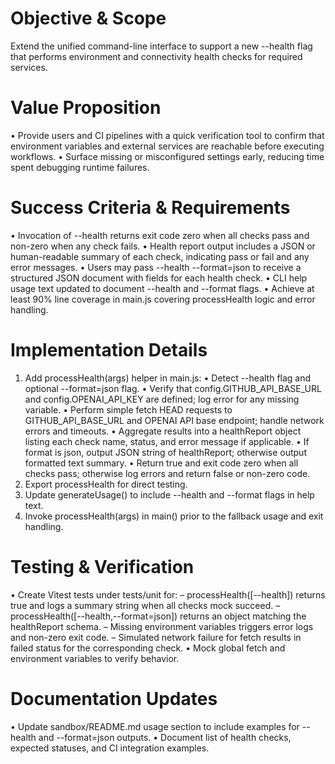 # Objective & Scope

Extend the unified command-line interface to support a new --health flag that performs environment and connectivity health checks for required services.

# Value Proposition

• Provide users and CI pipelines with a quick verification tool to confirm that environment variables and external services are reachable before executing workflows.
• Surface missing or misconfigured settings early, reducing time spent debugging runtime failures.

# Success Criteria & Requirements

• Invocation of --health returns exit code zero when all checks pass and non-zero when any check fails.
• Health report output includes a JSON or human-readable summary of each check, indicating pass or fail and any error messages.
• Users may pass --health --format=json to receive a structured JSON document with fields for each health check.
• CLI help usage text updated to document --health and --format flags.
• Achieve at least 90% line coverage in main.js covering processHealth logic and error handling.

# Implementation Details

1. Add processHealth(args) helper in main.js:
   • Detect --health flag and optional --format=json flag.
   • Verify that config.GITHUB_API_BASE_URL and config.OPENAI_API_KEY are defined; log error for any missing variable.
   • Perform simple fetch HEAD requests to GITHUB_API_BASE_URL and OPENAI API base endpoint; handle network errors and timeouts.
   • Aggregate results into a healthReport object listing each check name, status, and error message if applicable.
   • If format is json, output JSON string of healthReport; otherwise output formatted text summary.
   • Return true and exit code zero when all checks pass; otherwise log errors and return false or non-zero code.
2. Export processHealth for direct testing.
3. Update generateUsage() to include --health and --format flags in help text.
4. Invoke processHealth(args) in main() prior to the fallback usage and exit handling.

# Testing & Verification

• Create Vitest tests under tests/unit for:
  – processHealth([--health]) returns true and logs a summary string when all checks mock succeed.
  – processHealth([--health,--format=json]) returns an object matching the healthReport schema.
  – Missing environment variables triggers error logs and non-zero exit code.
  – Simulated network failure for fetch results in failed status for the corresponding check.
• Mock global fetch and environment variables to verify behavior.

# Documentation Updates

• Update sandbox/README.md usage section to include examples for --health and --format=json outputs.
• Document list of health checks, expected statuses, and CI integration examples.